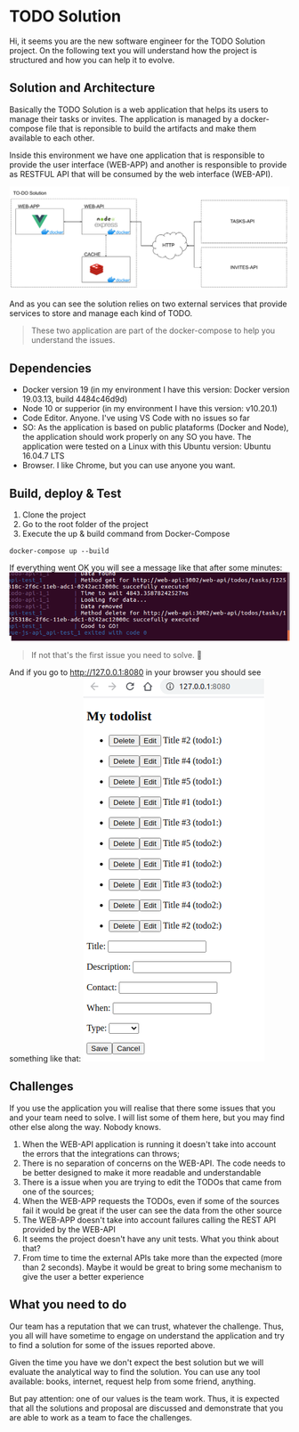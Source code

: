 
# TODO Solution

Hi, it seems you are the new software engineer for the TODO Solution project. On the following text you will understand how the project is structured and how you can help it to evolve.

## Solution and Architecture

Basically the TODO Solution is a web application that helps its users to manage their tasks or invites. The application is managed by a docker-compose file that is reponsible to build the artifacts and make them available to each other.

Inside this environment we have one application that is responsible to provide the user interface (WEB-APP) and another is responsible to provide as RESTFUL API that will be consumed by the web interface (WEB-API).

![Architecture Reference](TODOSolution.png)

And as you can see the solution relies on two external services that provide services to store and manage each kind of TODO.

> These two application are part of the docker-compose to help you understand the issues.


## Dependencies

- Docker version 19 (in my environment I have this version: Docker version 19.03.13, build 4484c46d9d)
- Node 10 or supperior (in my environment I have this version: v10.20.1)
- Code Editor. Anyone. I've using VS Code with no issues so far
- SO: As the application is based on public plataforms (Docker and Node), the application should work properly on any SO you have. The application were tested on a Linux with this Ubuntu version: Ubuntu 16.04.7 LTS
- Browser. I like Chrome, but you can use anyone you want.

## Build, deploy & Test

1. Clone the project
2. Go to the root folder of the project
3. Execute the up & build command from Docker-Compose
```
docker-compose up --build
```
If everything went OK you will see a message like that after some minutes: 
![Docker Result](DockerLog.png)
> If not that's the first issue you need to solve. :grimacing:

And if you go to http://127.0.0.1:8080 in your browser you should see something like that:
![Browser view](Browser.png)

## Challenges

If you use the application you will realise that there some issues that you and your team need to solve. I will list some of them here, but you may find other else along the way. Nobody knows.

1. When the WEB-API application is running it doesn't take into account the errors that the integrations can throws;
2. There is no separation of concerns on the WEB-API. The code needs to be better designed to make it more readable and understandable
3. There is a issue when you are trying to edit the TODOs that came from one of the sources;
4. When the WEB-APP requests the TODOs, even if some of the sources fail it would  be great if the user can see the data from the other source
5. The WEB-APP doesn't take into account failures calling the REST API provided by the WEB-API
6. It seems the project doesn't have any unit tests. What you think about that?
7. From time to time the external APIs take more than the expected (more than 2 seconds). Maybe it would be great to bring some mechanism to give the user a better experience

## What you need to do

Our team has a reputation that we can trust, whatever the challenge. Thus, you all will have sometime to engage on understand the application and try to find a solution for some of the issues reported above.

Given the time you have we don't expect the best solution but we will evaluate the analytical way to find the solution. You can use any tool available: books, internet, request help from some friend, anything.

But pay attention: one of our values is the team work. Thus, it is expected that all the solutions and proposal are discussed and demonstrate that you are able to work as a team to face the challenges.